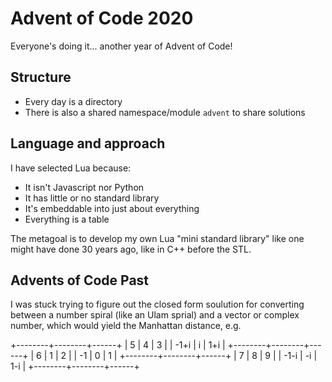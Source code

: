 # Advent of Code 2020

Everyone's doing it... another year of Advent of Code!

## Structure

- Every day is a directory
- There is also a shared namespace/module `advent` to share solutions


## Language and approach

I have selected Lua because:

* It isn't Javascript nor Python
* It has little or no standard library
* It's embeddable into just about everything
* Everything is a table

The metagoal is to develop my own Lua "mini standard library" like one might
have done 30 years ago, like in C\+\+ before the STL.

## Advents of Code Past

I was stuck trying to figure out the closed form soulution for converting between a number spiral (like an Ulam sprial) and a vector or complex number, which would yield the Manhattan distance, e.g.

+--------+--------+------+
|   5    |    4   |   3  |
| -1+i   |    i   |  1+i |
+--------+--------+------+
|   6    |    1   |   2  |
|  -1    |    0   |   1  |
+--------+--------+------+
|   7    |    8   |   9  |
| -1-i   |   -i   |  1-i |
+--------+--------+------+
